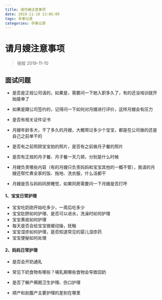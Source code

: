 ```yaml
---
title: 请月嫂注意事项
date: 2019-11-10 13:06:09
tags: 孕事记录
categories: 孕事记录
---
```



#  请月嫂注意事项

> 徐姣  2019-11-10



## 面试问题

+ 是否是正规公司请的，如果是，需要问一下她入职多久了，有的还没培训就开始接单了

+ 如果是跟公司签约的，记得问一下如何对月嫂进行评价，这样月嫂会有压力

+ 是否有相关证件证书

+ 月嫂年龄多大，干了多久的月嫂，大概带过多少个宝宝，都是在公司做的还是自己之前单干的

+ 是否有之前照顾宝宝拍的照片，是否有之前做月子餐的照片

+ 是否有正规的月子餐、月子餐一天几顿，分别是什么时候

+ 月嫂负责哪些内容（有的月嫂只负责妈妈和宝宝其他的一概不管），我请的月嫂还帮忙煮全家的饭、拖地、洗衣服，什么活都干

+ 月嫂是否与妈妈同房睡觉，如果同房需要问一下月嫂是否打呼

  

#### 1、宝宝日常护理



+ 宝宝吃奶刚开始吃多少，一周后吃多少
+ 宝宝肚脐如何护理、是否可以进水，洗澡时如何护理
+ 宝宝黄疸如何护理
+ 每天是否会给宝宝做被动操，抚触
+ 宝宝湿疹如何护理，是否知道常见的婴儿湿疹药
+ 宝宝便秘如何处理



#### 2、妈妈日常护理

+ 是否会开奶通乳

+ 常见下奶食物有哪些？哺乳期哪些食物会导致回奶

+ 是否了解产褥期卫生护理、伤口护理

+ 顺产和剖腹产主要护理的差别在哪里

  



